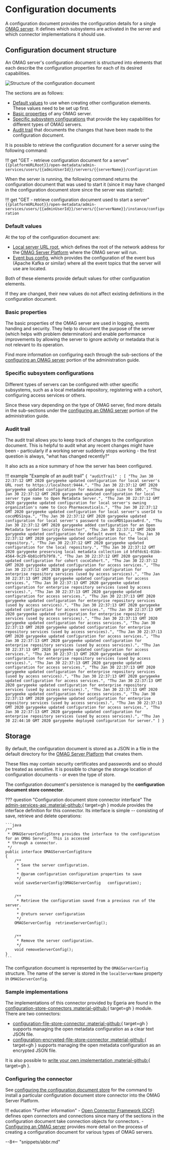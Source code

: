 <!-- SPDX-License-Identifier: CC-BY-4.0 -->
<!-- Copyright Contributors to the Egeria project. -->

# Configuration documents

A configuration document provides the configuration details for a single
[OMAG server](omag-server.md). It defines which subsystems are activated
in the server and which connector implementations it should use.

## Configuration document structure

An OMAG server's configuration document is structured into elements that each describe the
configuration properties for each of its desired capabilities.

![Structure of the configuration document](configuration-document-structure.png)

The sections are as follows:

- [Default values](#default-values) to use when creating other configuration elements. These values need to be set up first.
- [Basic properties](#basic-properties) of any OMAG server.
- [Specific subsystem configurations](#specific-subsystem-configurations) that provide the
  key capabilities for different types of OMAG servers.
- [Audit trail](#audit-trail) that documents the changes that have been made to the configuration document.

It is possible to retrieve the configuration document for a server using the following command:

!!! get "GET - retrieve configuration document for a server"
    ```
    {{platformURLRoot}}/open-metadata/admin-services/users/{{adminUserId}}/servers/{{serverName}}/configuration
    ```

When the server is running, the following command returns the configuration document that was used to start it
(since it may have changed in the configuration document store since the server was started):

!!! get "GET - retrieve configuration document used to start a server"
    ```
    {{platformURLRoot}}/open-metadata/admin-services/users/{{adminUserId}}/servers/{{serverName}}/instance/configuration
    ```

### Default values

At the top of the configuration document are:

- [Local server URL root](omag-server.md#platform-url-root), which defines the root of the network address for
  the [OMAG Server Platform](omag-server-platform.md) where the OMAG server will run.
- [Event bus config](/egeria-docs/guides/admin/configuring-a-metadata-access-point/#set-up-the-default-event-bus), which provides the configuration of the event bus (Apache Kafka or similar)
  where all the event topics that the server will use are located.

Both of these elements provide default values for other configuration elements.

If they are changed, their new values do not affect existing definitions in the configuration document.

### Basic properties

The basic properties of the OMAG server are used in logging, events handing and security.
They help to document the purpose of the server (which helps with problem determination)
and enable performance improvements by allowing the server to ignore activity or
metadata that is not relevant to its operation.

Find more information on configuring each through the sub-sections of the
[configuring an OMAG server](/egeria-docs/guides/admin/configuring-an-omag-server) portion of the
administration guide.

### Specific subsystem configurations

Different types of servers can be configured with other specific subsystems, such as a local metadata repository,
registering with a cohort, configuring access services or others.

Since these vary depending on the type of OMAG server, find more details in the sub-sections under
the [configuring an OMAG server](/egeria-docs/guides/admin/configuring-an-omag-server) portion of the administration guide.

### Audit trail

The audit trail allows you to keep track of changes to the configuration document.
This is helpful to audit what any recent changes might have been - particularly if a working server
suddenly stops working - the first question is always, "what has changed recently?"

It also acts as a nice summary of how the server has been configured.

!!! example "Example of an audit trail"
    ```
    {
     "auditTrail" : [
        "Thu Jan 30 22:37:12 GMT 2020 garygeeke updated configuration for local server's URL root to https://localhost:9444.",
        "Thu Jan 30 22:37:12 GMT 2020 garygeeke updated configuration for maximum page size to 100.",
        "Thu Jan 30 22:37:12 GMT 2020 garygeeke updated configuration for local server type name to Open Metadata Server.",
        "Thu Jan 30 22:37:12 GMT 2020 garygeeke updated configuration for local server's owning organization's name to Coco Pharmaceuticals.",
        "Thu Jan 30 22:37:12 GMT 2020 garygeeke updated configuration for local server's userId to cocoMDS1npa.",
        "Thu Jan 30 22:37:12 GMT 2020 garygeeke updated configuration for local server's password to cocoMDS1passw0rd.",
        "Thu Jan 30 22:37:12 GMT 2020 garygeeke added configuration for an Open Metadata Server Security Connector",
        "Thu Jan 30 22:37:12 GMT 2020 garygeeke updated configuration for default event bus.",
        "Thu Jan 30 22:37:12 GMT 2020 garygeeke updated configuration for the local repository.",
        "Thu Jan 30 22:37:12 GMT 2020 garygeeke updated configuration for the local repository.",
        "Thu Jan 30 22:37:12 GMT 2020 garygeeke preserving local metadata collection id bfdfdc61-01bb-4564-9c29-6b81c0fb79f8.",
        "Thu Jan 30 22:37:12 GMT 2020 garygeeke updated configuration for cohort cocoCohort.",
        "Thu Jan 30 22:37:12 GMT 2020 garygeeke updated configuration for access services.",
        "Thu Jan 30 22:37:12 GMT 2020 garygeeke updated configuration for enterprise repository services (used by access services).",
        "Thu Jan 30 22:37:13 GMT 2020 garygeeke updated configuration for access services.",
        "Thu Jan 30 22:37:13 GMT 2020 garygeeke updated configuration for enterprise repository services (used by access services).",
        "Thu Jan 30 22:37:13 GMT 2020 garygeeke updated configuration for access services.",
        "Thu Jan 30 22:37:13 GMT 2020 garygeeke updated configuration for enterprise repository services (used by access services).",
        "Thu Jan 30 22:37:13 GMT 2020 garygeeke updated configuration for access services.",
        "Thu Jan 30 22:37:13 GMT 2020 garygeeke updated configuration for enterprise repository services (used by access services).",
        "Thu Jan 30 22:37:13 GMT 2020 garygeeke updated configuration for access services.",
        "Thu Jan 30 22:37:13 GMT 2020 garygeeke updated configuration for enterprise repository services (used by access services).",
        "Thu Jan 30 22:37:13 GMT 2020 garygeeke updated configuration for access services.",
        "Thu Jan 30 22:37:13 GMT 2020 garygeeke updated configuration for enterprise repository services (used by access services).",
        "Thu Jan 30 22:37:13 GMT 2020 garygeeke updated configuration for access services.",
        "Thu Jan 30 22:37:13 GMT 2020 garygeeke updated configuration for enterprise repository services (used by access services).",
        "Thu Jan 30 22:37:13 GMT 2020 garygeeke updated configuration for access services.",
        "Thu Jan 30 22:37:13 GMT 2020 garygeeke updated configuration for enterprise repository services (used by access services).",
        "Thu Jan 30 22:37:13 GMT 2020 garygeeke updated configuration for access services.",
        "Thu Jan 30 22:37:13 GMT 2020 garygeeke updated configuration for enterprise repository services (used by access services).",
        "Thu Jan 30 22:37:13 GMT 2020 garygeeke updated configuration for access services.",
        "Thu Jan 30 22:37:13 GMT 2020 garygeeke updated configuration for enterprise repository services (used by access services).",
        "Thu Jan 30 22:37:13 GMT 2020 garygeeke updated configuration for access services.",
        "Thu Jan 30 22:37:13 GMT 2020 garygeeke updated configuration for enterprise repository services (used by access services).",
        "Thu Jan 30 22:44:10 GMT 2020 garygeeke deployed configuration for server."
     ]
    }
    ```

## Storage

By default, the configuration document is stored as a JSON in a file in the default directory
for the [OMAG Server Platform](omag-server-platform.md) that creates them.

These files may contain security certificates and passwords and so should be treated as sensitive.
It is possible to change the storage location of configuration documents - or even the type of store.

The configuration document's persistence is managed by the **configuration document store connector**.

??? question "Configuration document store connector interface"
    The [admin-services-api :material-github:](https://github.com/odpi/egeria/tree/master/open-metadata-implementation/admin-services/admin-services-api){ target=gh }
    module provides the interface definition for this connector.
    Its interface is simple -- consisting of save, retrieve and delete operations:

    ```java
    /**
     * OMAGServerConfigStore provides the interface to the configuration for an OMAG Server.  This is accessed
     * through a connector.
     */
    public interface OMAGServerConfigStore
    {
        /**
         * Save the server configuration.
         * 
         * @param configuration configuration properties to save
         */
        void saveServerConfig(OMAGServerConfig   configuration);
    
    
        /**
         * Retrieve the configuration saved from a previous run of the server.
         *
         * @return server configuration
         */
        OMAGServerConfig  retrieveServerConfig();
    
    
        /**
         * Remove the server configuration.
         */
        void removeServerConfig();
    }
    ```

The configuration document is represented by the `OMAGServerConfig` structure.
The name of the server is stored in the `localServerName` property in
`OMAGServerConfig`.

### Sample implementations

The implementations of this connector provided by Egeria are found in the
[configuration-store-connectors :material-github:](https://github.com/odpi/egeria/tree/master/open-metadata-implementation/adapters/open-connectors/configuration-store-connectors){ target=gh }
module. There are two connectors:

- [configuration-file-store-connector :material-github:](https://github.com/odpi/egeria/tree/master/open-metadata-implementation/adapters/open-connectors/configuration-store-connectors/configuration-file-store-connector){ target=gh }
  supports managing the open metadata configuration as a clear text JSON file.
- [configuration-encrypted-file-store-connector :material-github:](https://github.com/odpi/egeria/tree/master/open-metadata-implementation/adapters/open-connectors/configuration-store-connectors/configuration-encrypted-file-store-connector){ target=gh }
  supports managing the open metadata configuration as an encrypted JSON file.

It is also possible to [write your own implementation :material-github:](https://github.com/odpi/egeria/tree/master/open-metadata-implementation/adapters/open-connectors/configuration-store-connectors){ target=gh }.

### Configuring the connector

See [configuring the configuration document store](/egeria-docs/guides/admin/configuring-the-omag-server-platform/#configuration-store)
for the command to install a particular configuration document store connector
into the OMAG Server Platform.

!!! education "Further information"
    - [Open Connector Framework (OCF)](/egeria-docs/frameworks/ocf)
      defines open connectors and connections since many of the sections in the
      configuration document take connection objects for connectors.
    - [Configuring an OMAG server](/egeria-docs/guides/admin/configuring-an-omag-server) provides more detail on
      the process of creating a configuration document for various types of OMAG servers.

--8<-- "snippets/abbr.md"
